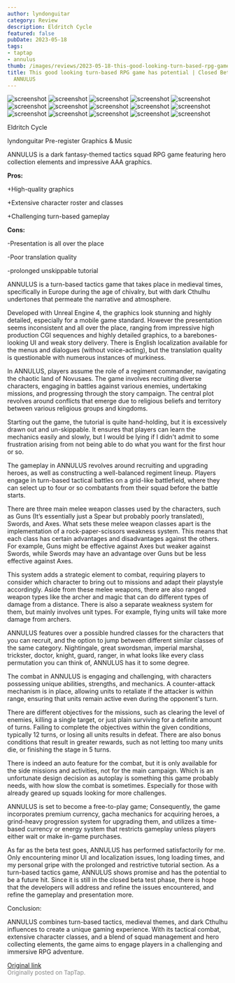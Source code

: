 ```yaml
---
author: lyndonguitar
category: Review
description: Eldritch Cycle
featured: false
pubDate: 2023-05-18
tags:
- taptap
- annulus
thumb: /images/reviews/2023-05-18-this-good-looking-turn-based-rpg-game-has-potential--closed-beta-review---annulus-0.avif
title: This good looking turn-based RPG game has potential | Closed Beta Review -
  ANNULUS
---
```


<div class="gallery">
  <img src="/images/reviews/2023-05-18-this-good-looking-turn-based-rpg-game-has-potential--closed-beta-review---annulus-0.avif" alt="screenshot" />
  <img src="/images/reviews/2023-05-18-this-good-looking-turn-based-rpg-game-has-potential--closed-beta-review---annulus-1.avif" alt="screenshot" />
  <img src="/images/reviews/2023-05-18-this-good-looking-turn-based-rpg-game-has-potential--closed-beta-review---annulus-2.avif" alt="screenshot" />
  <img src="/images/reviews/2023-05-18-this-good-looking-turn-based-rpg-game-has-potential--closed-beta-review---annulus-3.avif" alt="screenshot" />
  <img src="/images/reviews/2023-05-18-this-good-looking-turn-based-rpg-game-has-potential--closed-beta-review---annulus-4.avif" alt="screenshot" />
  <img src="/images/reviews/2023-05-18-this-good-looking-turn-based-rpg-game-has-potential--closed-beta-review---annulus-5.avif" alt="screenshot" />
  <img src="/images/reviews/2023-05-18-this-good-looking-turn-based-rpg-game-has-potential--closed-beta-review---annulus-6.avif" alt="screenshot" />
  <img src="/images/reviews/2023-05-18-this-good-looking-turn-based-rpg-game-has-potential--closed-beta-review---annulus-7.avif" alt="screenshot" />
  <img src="/images/reviews/2023-05-18-this-good-looking-turn-based-rpg-game-has-potential--closed-beta-review---annulus-8.avif" alt="screenshot" />
  <img src="/images/reviews/2023-05-18-this-good-looking-turn-based-rpg-game-has-potential--closed-beta-review---annulus-9.avif" alt="screenshot" />
  <img src="/images/reviews/2023-05-18-this-good-looking-turn-based-rpg-game-has-potential--closed-beta-review---annulus-10.avif" alt="screenshot" />
  <img src="/images/reviews/2023-05-18-this-good-looking-turn-based-rpg-game-has-potential--closed-beta-review---annulus-11.avif" alt="screenshot" />
  <img src="/images/reviews/2023-05-18-this-good-looking-turn-based-rpg-game-has-potential--closed-beta-review---annulus-12.avif" alt="screenshot" />
  <img src="/images/reviews/2023-05-18-this-good-looking-turn-based-rpg-game-has-potential--closed-beta-review---annulus-13.avif" alt="screenshot" />
  <img src="/images/reviews/2023-05-18-this-good-looking-turn-based-rpg-game-has-potential--closed-beta-review---annulus-14.avif" alt="screenshot" />
</div>

Eldritch Cycle

lyndonguitar
Pre-register
Graphics & Music

ANNULUS is a dark fantasy-themed tactics squad RPG game featuring hero collection elements and impressive AAA graphics.


**Pros:**


+High-quality graphics

+Extensive character roster and classes

+Challenging turn-based gameplay


**Cons:**


-Presentation is all over the place

-Poor translation quality

-prolonged unskippable tutorial

ANNULUS is a turn-based tactics game that takes place in medieval times, specifically in Europe during the age of chivalry, but with dark Cthulhu undertones that permeate the narrative and atmosphere.

Developed with Unreal Engine 4, the graphics look stunning and highly detailed, especially for a mobile game standard.  However the presentation seems inconsistent and all over the place, ranging from impressive high production CGI sequences and highly detailed graphics, to a barebones-looking UI and weak story delivery. There is English localization available for the menus and dialogues (without voice-acting), but the translation quality is questionable with numerous instances of murkiness.

In ANNULUS, players assume the role of a regiment commander, navigating the chaotic land of Novusaes. The game involves recruiting diverse characters, engaging in battles against various enemies, undertaking missions, and progressing through the story campaign. The central plot revolves around conflicts that emerge due to religious beliefs and territory between various religious groups and kingdoms.

Starting out the game, the tutorial is quite hand-holding, but it is excessively drawn out and un-skippable. It ensures that players can learn the mechanics easily and slowly, but I would be lying if I didn't admit to some frustration arising from not being able to do what you want for the first hour or so.

The gameplay in ANNULUS revolves around recruiting and upgrading heroes, as well as constructing a well-balanced regiment lineup. Players engage in turn-based tactical battles on a grid-like battlefield, where they can select up to four or so combatants from their squad before the battle starts.

There are three main melee weapon classes used by the characters, such as Guns (It’s essentially just a Spear but probably poorly translated), Swords, and Axes.  What sets these melee weapon classes apart is the implementation of a rock-paper-scissors weakness system. This means that each class has certain advantages and disadvantages against the others. For example, Guns might be effective against Axes but weaker against Swords, while Swords may have an advantage over Guns but be less effective against Axes.

This system adds a strategic element to combat, requiring players to consider which character to bring out to missions and adapt their playstyle accordingly. Aside from these melee weapons, there are also ranged weapon types like the archer and magic that can do different types of damage from a distance. There is also a separate weakness system for them, but mainly involves unit types. For example, flying units will take more damage from archers.

ANNULUS features over a possible hundred classes for the characters that you can recruit, and the option to jump between different similar classes of the same category. Nightingale, great swordsman, imperial marshal, trickster, doctor, knight, guard, ranger, in what looks like every class permutation you can think of, ANNULUS has it to some degree.

The combat in ANNULUS is engaging and challenging, with characters possessing unique abilities, strengths, and mechanics. A counter-attack mechanism is in place, allowing units to retaliate if the attacker is within range, ensuring that units remain active even during the opponent's turn.

There are different objectives for the missions, such as clearing the level of enemies, killing a single target, or just plain surviving for a definite amount of turns. Failing to complete the objectives within the given conditions, typically 12 turns, or losing all units results in defeat. There are also bonus conditions that result in greater rewards, such as not letting too many units die, or finishing the stage in 5 turns.

There is indeed an auto feature for the combat, but it is only available for the side missions and activities, not for the main campaign. Which is an unfortunate design decision as autoplay is something this game probably needs, with how slow the combat is sometimes. Especially for those with already geared up squads looking for more challenges.

ANNULUS is set to become a free-to-play game; Consequently, the game incorporates premium currency, gacha mechanics for acquiring heroes, a grind-heavy progression system for upgrading them, and utilizes a time-based currency or energy system that restricts gameplay unless players either wait or make in-game purchases.

As far as the beta test goes, ANNULUS has performed satisfactorily for me. Only encountering minor UI and localization issues, long loading times, and my personal gripe with the prolonged and restrictive tutorial section. As a turn-based tactics game, ANNULUS shows promise and has the potential to be a future hit. Since it is still in the closed beta test phase, there is hope that the developers will address and refine the issues encountered, and refine the gameplay and presentation more.

Conclusion:

ANNULUS combines turn-based tactics, medieval themes, and dark Cthulhu influences to create a unique gaming experience. With its tactical combat, extensive character classes, and a blend of squad management and hero collecting elements, the game aims to engage players in a challenging and immersive RPG adventure.

[Original link](https://www.taptap.io/post/5471351)<br><span style="font-size: 0.95em; color: #888;">Originally posted on TapTap.</span>